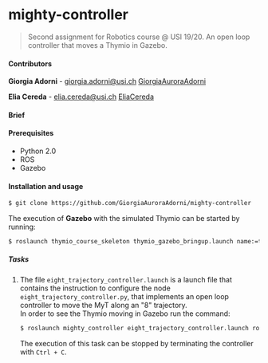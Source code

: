# mighty-controller
> Second assignment for Robotics course @ USI 19/20. An open loop controller that moves a Thymio in Gazebo.

#### Contributors

**Giorgia Adorni** - giorgia.adorni@usi.ch  [GiorgiaAuroraAdorni](https://github.com/GiorgiaAuroraAdorni)

**Elia Cereda** - elia.cereda@usi.ch  [EliaCereda](https://github.com/EliaCereda)

#### Brief

#### Prerequisites

- Python 2.0 
- ROS
- Gazebo

#### Installation and usage

```sh
$ git clone https://github.com/GiorgiaAuroraAdorni/mighty-controller
```

The execution of **Gazebo** with the simulated Thymio can be started by running:

```sh
$ roslaunch thymio_course_skeleton thymio_gazebo_bringup.launch name:=thymio10 world:=empty 
```

##### Tasks

1. The file `eight_trajectory_controller.launch` is a launch file that contains the instruction to configure the node `eight_trajectory_controller.py`, that  implements an open loop controller to move the MyT along an "8" trajectory.  
   In order to see the Thymio moving in Gazebo run the command:

   ```sh
   $ roslaunch mighty_controller eight_trajectory_controller.launch robot_name:=thymio10
   ```

   The execution of this task can be stopped by terminating the controller with `Ctrl + C`.







